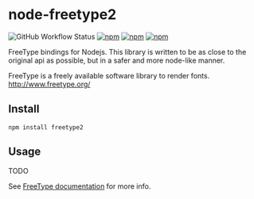 # node-freetype2

![GitHub Workflow Status](https://img.shields.io/github/workflow/status/ericfreese/node-freetype2/Node%20CI)
[![npm](https://img.shields.io/npm/v/freetype2.svg)](https://www.npmjs.com/package/freetype2)
[![npm](https://img.shields.io/npm/dm/freetype2.svg)](https://www.npmjs.com/package/freetype2)
[![npm](https://img.shields.io/npm/l/freetype2.svg)](LICENSE)

FreeType bindings for Nodejs. This library is written to be as close to the original api as possible, but in a safer and more node-like manner.

FreeType is a freely available software library to render fonts. http://www.freetype.org/

## Install

`npm install freetype2`

## Usage

TODO

See [FreeType documentation](http://www.freetype.org/freetype2/docs/reference/ft2-index.html) for more info.
